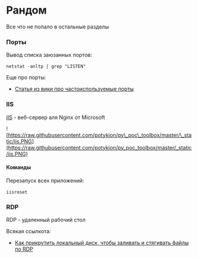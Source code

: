 # Рандом

Все что не попало в остальные разделы

### Порты

Вывод списка заюзанных портов:

```text
netstat -anltp | grep "LISTEN"
```

Еще про порты:

* [Статья из вики про частоиспользуемые порты](https://ru.wikipedia.org/wiki/%D0%A1%D0%BF%D0%B8%D1%81%D0%BE%D0%BA_%D0%BF%D0%BE%D1%80%D1%82%D0%BE%D0%B2_TCP_%D0%B8_UDP)

### IIS

[IIS](https://www.iis.net/) - веб-сервер аля Nginx от Microsoft

![https://raw.githubusercontent.com/potykion/py\_poc\_toolbox/master/\_static/iis.PNG](https://raw.githubusercontent.com/potykion/py_poc_toolbox/master/_static/iis.PNG)

#### Команды

Перезапуск всех приложений:

```text
iisreset
```

### RDP

RDP - удаленный рабочий стол

Всякая ссылкота:

* [Как прикрутить локальный диск, чтобы заливать и стягивать файлы по RDP](https://help.1and1.co.uk/servers-c40665/dedicated-server-windows-c40591/organization-via-control-panel-c43542/transfer-files-to-windows-server-using-remote-desktop-a731882.html)

